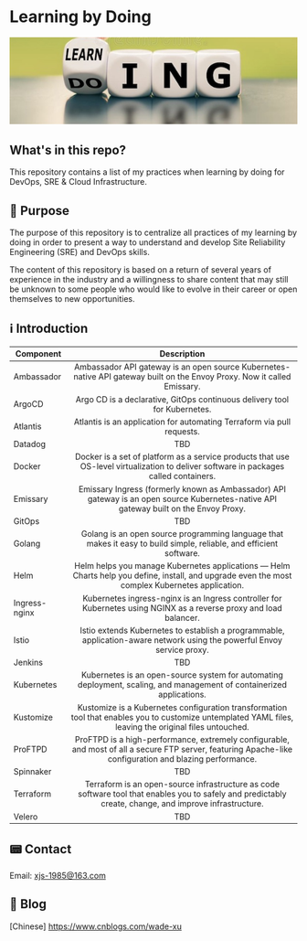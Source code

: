 # Learning by Doing
![alt text.](./Images/learning-doing.jpg "This is a header image.")

## What's in this repo?
This repository contains a list of my practices when learning by doing for DevOps, SRE & Cloud Infrastructure.

## 📒 Purpose
The purpose of this repository is to centralize all practices of my learning by doing in order to present a way to understand and develop Site Reliability Engineering (SRE) and DevOps skills.

The content of this repository is based on a return of several years of experience in the industry and a willingness to share content that may still be unknown to some people who would like to evolve in their career or open themselves to new opportunities.

## ℹ️ Introduction

| Component       | Description                                                                                                                                             |
| -------------   |:------------------------------------------------------------------------------------------------------------------------------------------------------: |
| Ambassador      | Ambassador API gateway is an open source Kubernetes-native API gateway built on the Envoy Proxy. Now it called Emissary.                                |
| ArgoCD          | Argo CD is a declarative, GitOps continuous delivery tool for Kubernetes.                                                                               |
| Atlantis        | Atlantis is an application for automating Terraform via pull requests.                                                                                  |
| Datadog         | TBD                                                                                                                                                     |
| Docker          | Docker is a set of platform as a service products that use OS-level virtualization to deliver software in packages called containers.                   |
| Emissary        | Emissary Ingress (formerly known as Ambassador) API gateway is an open source Kubernetes-native API gateway built on the Envoy Proxy.                   |
| GitOps          | TBD                                                                                                                                                     |
| Golang          | Golang is an open source programming language that makes it easy to build simple, reliable, and efficient software.                                     |
| Helm            | Helm helps you manage Kubernetes applications — Helm Charts help you define, install, and upgrade even the most complex Kubernetes application.         |
| Ingress-nginx   | Kubernetes ingress-nginx is an Ingress controller for Kubernetes using NGINX as a reverse proxy and load balancer.                                      |
| Istio           | Istio extends Kubernetes to establish a programmable, application-aware network using the powerful Envoy service proxy.                                 |
| Jenkins         | TBD                                                                                                                                                     |
| Kubernetes      | Kubernetes is an open-source system for automating deployment, scaling, and management of containerized applications.                                   |
| Kustomize       | Kustomize is a Kubernetes configuration transformation tool that enables you to customize untemplated YAML files, leaving the original files untouched. |
| ProFTPD         | ProFTPD is a high-performance, extremely configurable, and most of all a secure FTP server, featuring Apache-like configuration and blazing performance.|
| Spinnaker       | TBD                                                                                                                                                     |
| Terraform       | Terraform is an open-source infrastructure as code software tool that enables you to safely and predictably create, change, and improve infrastructure. |
| Velero          | TBD                                                                                                                                                     |


## 📟 Contact
Email: xjs-1985@163.com

## 📖 Blog
[Chinese] https://www.cnblogs.com/wade-xu

<br>